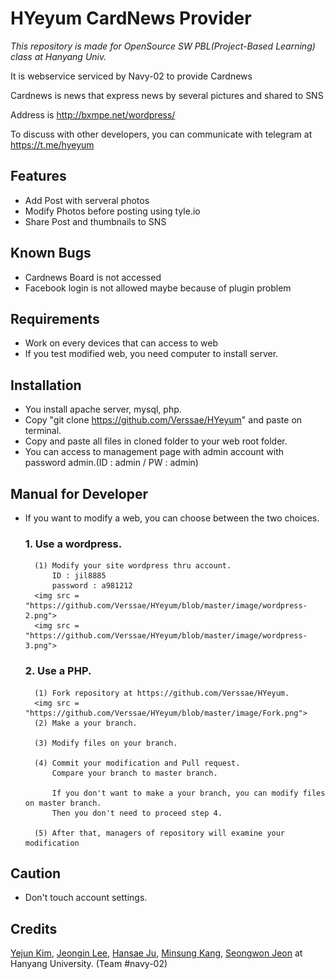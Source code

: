 # HYeyum CardNews Provider
*This repository is made for OpenSource SW PBL(Project-Based Learning) class at Hanyang Univ.*

It is webservice serviced by Navy-02 to provide Cardnews

Cardnews is news that express news by several pictures and shared to SNS

Address is http://bxmpe.net/wordpress/

To discuss with other developers, you can communicate with telegram at https://t.me/hyeyum


## Features

* Add Post with serveral photos
* Modify Photos before posting using tyle.io
* Share Post and thumbnails to SNS



## Known Bugs

* Cardnews Board is not accessed
* Facebook login is not allowed maybe because of plugin problem




## Requirements

* Work on every devices that can access to web
* If you test modified web, you need computer to install server.



## Installation
* You install apache server, mysql, php.
* Copy "git clone https://github.com/Verssae/HYeyum" and paste on terminal.
* Copy and paste all files in cloned folder to your web root folder.
* You can access to management page with admin account with password admin.(ID : admin / PW : admin)


## Manual for Developer
* If you want to modify a web, you can choose between the two choices.
	### 1. Use a wordpress.
		(1) Modify your site wordpress thru account.
			ID : jil8885
			password : a981212
		<img src = "https://github.com/Verssae/HYeyum/blob/master/image/wordpress-2.png">
		<img src = "https://github.com/Verssae/HYeyum/blob/master/image/wordpress-3.png">
		
	### 2. Use a PHP.
		(1) Fork repository at https://github.com/Verssae/HYeyum.
		<img src = "https://github.com/Verssae/HYeyum/blob/master/image/Fork.png">
		(2) Make a your branch.

		(3) Modify files on your branch.

		(4) Commit your modification and Pull request.
		    Compare your branch to master branch.
		    
		    If you don't want to make a your branch, you can modify files on master branch.
		    Then you don't need to proceed step 4.

		(5) After that, managers of repository will examine your modification

## Caution
* Don't touch account settings.

## Credits

[Yejun Kim](https://github.com/kyj0701), [Jeongin Lee](https://github.com/jil8885), [Hansae Ju](https://github.com/Verssae), [Minsung Kang](https://github.com/TigerP-MS), [Seongwon Jeon](https://github.com/saecom0601) at Hanyang University. (Team #navy-02)

